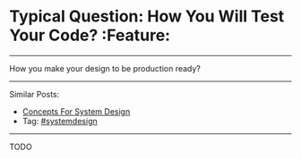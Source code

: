 # Typical Question: How You Will Test Your Code?     :Feature:


---

How you make your design to be production ready?  

---

Similar Posts:  
-   [Concepts For System Design](https://architect.dennyzhang.com/design-concept)
-   Tag: [#systemdesign](https://architect.dennyzhang.com/tag/systemdesign)

---

TODO